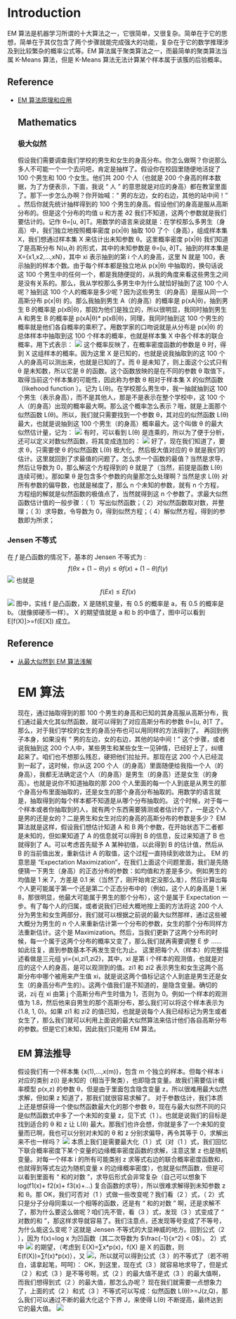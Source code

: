 # Introduction

EM 算法是机器学习所谓的十大算法之一，它很简单，又很复杂。简单在于它的思想，简单在于其仅包含了两个步骤就能完成强大的功能，复杂在于它的数学推理涉及到比较繁杂的概率公式等。EM 算法属于聚类算法之一，而最简单的聚类算法当属 K-Means 算法，但是 K-Means 算法无法计算某个样本属于该簇的后验概率。

## Reference

* [EM 算法原理和应用](http://www.algorithmdog.com/em%E7%AE%97%E6%B3%95%E7%9A%84%E5%8F%A6%E4%B8%80%E7%A7%8D%E5%BC%95%E5%85%A5?hmsr=toutiao.io&utm_medium=toutiao.io&utm_source=toutiao.io)
  ## Mathematics
  ### 极大似然
  假设我们需要调查我们学校的男生和女生的身高分布。你怎么做啊？你说那么多人不可能一个一个去问吧，肯定是抽样了。假设你在校园里随便地活捉了 100 个男生和 100 个女生。他们共 200 个人（也就是 200 个身高的样本数据，为了方便表示，下面，我说 “ 人 ” 的意思就是对应的身高）都在教室里面了。那下一步怎么办啊？你开始喊：“ 男的左边，女的右边，其他的站中间！” 。然后你就先统计抽样得到的 100 个男生的身高。假设他们的身高是服从高斯分布的。但是这个分布的均值 u 和方差 ∂2 我们不知道，这两个参数就是我们要估计的。记作 θ=[u, ∂]T。用数学的语言来说就是：在学校那么多男生（身高）中，我们独立地按照概率密度 p(x|θ) 抽取 100 了个（身高），组成样本集 X，我们想通过样本集 X 来估计出未知参数 θ。这里概率密度 p(x|θ) 我们知道了是高斯分布 N(u,∂) 的形式，其中的未知参数是 θ=[u, ∂]T。抽到的样本集是 X={x1,x2,…,xN}，其中 xi 表示抽到的第 i 个人的身高，这里 N 就是 100，表示抽到的样本个数。由于每个样本都是独立地从 p(x|θ) 中抽取的，换句话说这 100 个男生中的任何一个，都是我随便捉的，从我的角度来看这些男生之间是没有关系的。那么，我从学校那么多男生中为什么就恰好抽到了这 100 个人呢？抽到这 100 个人的概率是多少呢？因为这些男生（的身高）是服从同一个高斯分布 p(x|θ) 的。那么我抽到男生 A（的身高）的概率是 p(xA|θ)，抽到男生 B 的概率是 p(xB|θ)，那因为他们是独立的，所以很明显，我同时抽到男生 A 和男生 B 的概率是 p(xA|θ)\* p(xB|θ)，同理，我同时抽到这 100 个男生的概率就是他们各自概率的乘积了。用数学家的口吻说就是从分布是 p(x|θ) 的总体样本中抽取到这 100 个样本的概率，也就是样本集 X 中各个样本的联合概率，用下式表示： ![](http://img.my.csdn.net/uploads/201301/24/1359003923_8916.jpg) 这个概率反映了，在概率密度函数的参数是 θ 时，得到 X 这组样本的概率。因为这里 X 是已知的，也就是说我抽取到的这 100 个人的身高可以测出来，也就是已知的了。而 θ 是未知了，则上面这个公式只有 θ 是未知数，所以它是 θ 的函数。这个函数放映的是在不同的参数 θ 取值下，取得当前这个样本集的可能性，因此称为参数 θ 相对于样本集 X 的似然函数（likehood function ）。记为 L(θ)。在学校那么男生中，我一抽就抽到这 100 个男生（表示身高），而不是其他人，那是不是表示在整个学校中，这 100 个人（的身高）出现的概率最大啊。那么这个概率怎么表示？哦，就是上面那个似然函数 L(θ)。所以，我们就只需要找到一个参数 θ，其对应的似然函数 L(θ) 最大，也就是说抽到这 100 个男生（的身高）概率最大。这个叫做 θ 的最大似然估计量，记为： ![](http://img.my.csdn.net/uploads/201301/24/1359003973_1560.jpg) 有时，可以看到 L(θ) 是连乘的，所以为了便于分析，还可以定义对数似然函数，将其变成连加的： ![](http://img.my.csdn.net/uploads/201301/24/1359003994_1029.jpg) 好了，现在我们知道了，要求 θ，只需要使 θ 的似然函数 L(θ) 极大化，然后极大值对应的 θ 就是我们的估计。这里就回到了求最值的问题了。怎么求一个函数的最值？当然是求导，然后让导数为 0，那么解这个方程得到的 θ 就是了（当然，前提是函数 L(θ) 连续可微）。那如果 θ 是包含多个参数的向量那怎么处理啊？当然是求 L(θ) 对所有参数的偏导数，也就是梯度了，那么 n 个未知的参数，就有 n 个方程，方程组的解就是似然函数的极值点了，当然就得到这 n 个参数了。求最大似然函数估计值的一般步骤：（ 1）写出似然函数；（ 2）对似然函数取对数，并整理；（ 3）求导数，令导数为 0，得到似然方程；（ 4）解似然方程，得到的参数即为所求；

### Jensen 不等式

在 $f$ 是凸函数的情况下，基本的 Jensen 不等式为 :$$f(\theta x + (1-\theta)y) \le \theta f(x) + (1 - \theta)f(y)$$ ![](http://7xlgth.com1.z0.glb.clouddn.com/B771D505-1979-4D5B-827C-FC56BF0F9CB2.png) 也就是 $$f(Ex) \le Ef(x)$$ ![](http://img.my.csdn.net/uploads/201301/24/1359004230_7889.jpg) 图中，实线 f 是凸函数，X 是随机变量，有 0.5 的概率是 a，有 0.5 的概率是 b。（就像掷硬币一样）。 X 的期望值就是 a 和 b 的中值了，图中可以看到 E[f(X)]>=f(E[X]) 成立。

## Reference

* [从最大似然到 EM 算法浅解](http://blog.csdn.net/zouxy09/article/details/8537620)
  # EM 算法
  现在，通过抽取得到的那 100 个男生的身高和已知的其身高服从高斯分布，我们通过最大化其似然函数，就可以得到了对应高斯分布的参数 θ=[u, ∂]T 了。那么，对于我们学校的女生的身高分布也可以用同样的方法得到了。 再回到例子本身，如果没有 “ 男的左边，女的右边，其他的站中间！” 这个步骤，或者说我抽到这 200 个人中，某些男生和某些女生一见钟情，已经好上了，纠缠起来了。咱们也不想那么残忍，硬把他们拉扯开。那现在这 200 个人已经混到一起了，这时候，你从这 200 个人（的身高）里面随便给我指一个人（的身高），我都无法确定这个人（的身高）是男生（的身高）还是女生（的身高）。也就是说你不知道抽取的那 200 个人里面的每一个人到底是从男生的那个身高分布里面抽取的，还是女生的那个身高分布抽取的。用数学的语言就是，抽取得到的每个样本都不知道是从哪个分布抽取的。 这个时候，对于每一个样本或者你抽取到的人，就有两个东西需要猜测或者估计的了，一是这个人是男的还是女的？二是男生和女生对应的身高的高斯分布的参数是多少？ EM 算法就是这样，假设我们想估计知道 A 和 B 两个参数，在开始状态下二者都是未知的，但如果知道了 A 的信息就可以得到 B 的信息，反过来知道了 B 也就得到了 A。可以考虑首先赋予 A 某种初值，以此得到 B 的估计值，然后从 B 的当前值出发，重新估计 A 的取值，这个过程一直持续到收敛为止。 EM 的意思是 “Expectation Maximization”，在我们上面这个问题里面，我们是先随便猜一下男生（身高）的正态分布的参数：如均值和方差是多少。例如男生的均值是 1 米 7，方差是 0.1 米（当然了，刚开始肯定没那么准），然后计算出每个人更可能属于第一个还是第二个正态分布中的（例如，这个人的身高是 1 米 8，那很明显，他最大可能属于男生的那个分布），这个是属于 Expectation 一步。有了每个人的归属，或者说我们已经大概地按上面的方法将这 200 个人分为男生和女生两部分，我们就可以根据之前说的最大似然那样，通过这些被大概分为男生的 n 个人来重新估计第一个分布的参数，女生的那个分布同样方法重新估计。这个是 Maximization。然后，当我们更新了这两个分布的时候，每一个属于这两个分布的概率又变了，那么我们就再需要调整 E 步 …… 如此往复，直到参数基本不再发生变化为止。 这里把每个人（样本）的完整描述看做是三元组 yi={xi,zi1,zi2}，其中，xi 是第 i 个样本的观测值，也就是对应的这个人的身高，是可以观测到的值。zi1 和 zi2 表示男生和女生这两个高斯分布中哪个被用来产生值 xi，就是说这两个值标记这个人到底是男生还是女生（的身高分布产生的）。这两个值我们是不知道的，是隐含变量。确切的说，zij 在 xi 由第 j 个高斯分布产生时值为 1，否则为 0。例如一个样本的观测值为 1.8，然后他来自男生的那个高斯分布，那么我们可以将这个样本表示为 {1.8, 1, 0}。如果 zi1 和 zi2 的值已知，也就是说每个人我已经标记为男生或者女生了，那么我们就可以利用上面说的最大似然算法来估计他们各自高斯分布的参数。但是它们未知，因此我们只能用 EM 算法。
  ## EM 算法推导
  假设我们有一个样本集 {x(1),…,x(m)}，包含 m 个独立的样本。但每个样本 i 对应的类别 z(i) 是未知的（相当于聚类），也即隐含变量。故我们需要估计概率模型 p(x,z) 的参数 θ，但是由于里面包含隐含变量 z，所以很难用最大似然求解，但如果 z 知道了，那我们就很容易求解了。 对于参数估计，我们本质上还是想获得一个使似然函数最大化的那个参数 θ，现在与最大似然不同的只是似然函数式中多了一个未知的变量 z，见下式（1 ）。也就是说我们的目标是找到适合的 θ 和 z 让 L(θ) 最大。那我们也许会想，你就是多了一个未知的变量而已啊，我也可以分别对未知的 θ 和 z 分别求偏导，再令其等于 0，求解出来不也一样吗？ ![](http://img.my.csdn.net/uploads/201301/24/1359004165_6698.jpg) 本质上我们是需要最大化（1 ）式（对（1 ）式，我们回忆下联合概率密度下某个变量的边缘概率密度函数的求解，注意这里 z 也是随机变量。对每一个样本 i 的所有可能类别 z 求等式右边的联合概率密度函数和，也就得到等式左边为随机变量 x 的边缘概率密度），也就是似然函数，但是可以看到里面有 “ 和的对数 ”，求导后形式会非常复杂（自己可以想象下 log(f1(x)+ f2(x)+ f3(x)+…) 复合函数的求导），所以很难求解得到未知参数 z 和 θ。那 OK，我们可否对（1 ）式做一些改变呢？我们看（2 ）式，（ 2）式只是分子分母同乘以一个相等的函数，还是有 “ 和的对数 ” 啊，还是求解不了，那为什么要这么做呢？咱们先不管，看（3 ）式，发现（3 ）式变成了 “ 对数的和 ”，那这样求导就容易了。我们注意点，还发现等号变成了不等号，为什么能这么变呢？这就是 Jensen 不等式的大显神威的地方。回到公式（2 ），因为 f(x)=log x 为凹函数（其二次导数为 $\frac{-1}{x^2} < 0$）。 2）式中 ![](http://img.my.csdn.net/uploads/201301/24/1359004420_6093.jpg) 的期望，（考虑到 E(X)=∑x*p(x)，f(X) 是 X 的函数，则 E(f(X))=∑f(x)*p(x)），又 ![](http://img.my.csdn.net/uploads/201301/24/1359004435_1667.jpg)，所以就可以得到公式（3 ）的不等式了（若不明白，请拿起笔，呵呵）： OK，到这里，现在式（3 ）就容易地求导了，但是式（2 ）和式（3 ）是不等号啊，式（2 ）的最大值不是式（3 ）的最大值啊，而我们想得到式（2 ）的最大值，那怎么办呢？ 现在我们就需要一点想象力了，上面的式（2 ）和式（3 ）不等式可以写成：似然函数 L(θ)>=J(z,Q)，那么我们可以通过不断的最大化这个下界 J，来使得 L(θ) 不断提高，最终达到它的最大值。 ![](http://img.my.csdn.net/uploads/201301/24/1359004484_7944.jpg)
